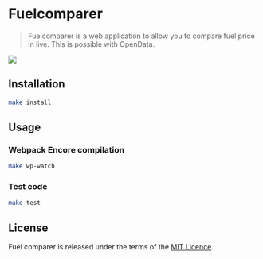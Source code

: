 # Fuelcomparer

> Fuelcomparer is a web application to allow you to compare fuel price in live. This is possible with OpenData.

[![](https://img.shields.io/badge/licence-MIT-green)](https://github.com/QuentinHAETTEL/FuelComparer/blob/main/LICENSE.md)


## Installation

```bash
make install
```


## Usage

### Webpack Encore compilation
```bash
make wp-watch
```

### Test code
```bash
make test
```


## License

Fuel comparer is released under the terms of the [MIT Licence](https://github.com/QuentinHAETTEL/FuelComparer/blob/main/LICENSE).